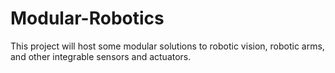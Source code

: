 Modular-Robotics
================

This project will host some modular solutions to robotic vision, robotic arms, and other integrable sensors and actuators.
